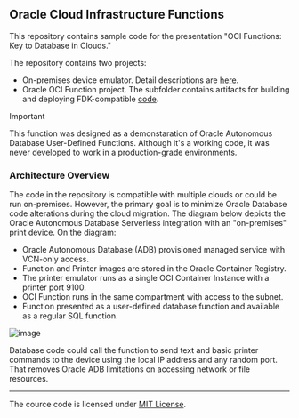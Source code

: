 ## Oracle Cloud Infrastructure Functions

This repository contains sample code for the presentation "OCI Functions: Key to Database in Clouds."

The repository contains two projects:

* On-premises device emulator. Detail descriptions are [here](./onprem-ascii-device/README.md).
* Oracle OCI Function project. The subfolder contains artifacts for building and deploying FDK-compatible [code](./fn-lprint/README.md).

> [!IMPORTANT]
> This function was designed as a demonstaration of Oracle Autonomous Database User-Defined Functions. 
> Although it's a working code, it was never developed to work in a production-grade environments. 

### Architecture Overview

The code in the repository is compatible with multiple clouds or could be run on-premises. 
However, the primary goal is to minimize Oracle Database code alterations during the cloud migration.
The diagram below depicts the Oracle Autonomous Database Serverless integration with an "on-premises" print device.
On the diagram:

* Oracle Autonomous Database (ADB) provisioned managed service with VCN-only access.
* Function and Printer images are stored in the Oracle Container Registry.
* The printer emulator runs as a single OCI Container Instance with a printer port 9100.
* OCI Function runs in the same compartment with access to the subnet.
* Function presented as a user-defined database function and available as a regular SQL function.  

![image](https://github.com/mikhailidim/oci-adb-udf/assets/10143072/6c92007d-36d7-4100-8606-a04f5fcb032c)

Database code could call the function to send text and basic printer commands to the device using the local IP address and any random port. 
That removes Oracle ADB limitations on accessing network or file resources. 

-----

The  cource code is licensed under [MIT License](./LINCENSE).
